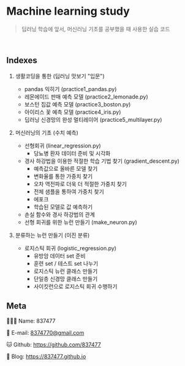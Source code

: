 # Machine learning study
> 딥러닝 학습에 앞서, 머신러닝 기초를 공부했을 때 사용한 실습 코드

<br>

## Indexes
1. 생활코딩을 통한 (딥러닝 맛보기 "입문")
    - pandas 익히기 (practice1_pandas.py)
    - 레몬에이드 판매 예측 모델 (practice2_lemonade.py)
    - 보스턴 집값 예측 모델 (practice3_boston.py)
    - 아이리스 꽃 예측 모델 (practice4_iris.py)
    - 딥러닝 신경망의 완성 멀티레이어 (practice5_multilayer.py)

2. 머신러닝의 기초 (수치 예측)
    - 선형회귀 (linear_regression.py)
        - 당뇨병 환자 데이터 준비 및 시각화 
    - 경사 하강법을 이용한 적절한 학습 기법 찾기 (gradient_descent.py)
        - 예측값으로 올바른 모델 찾기
        - 변화율를 통한 가중치 찾기
        - 오차 역전파로 더욱 더 적절한 가중치 찾기
        - 전체 샘플을 통하여 가중치 찾기
        - 에포크
        - 학습된 모델로 값 예측하기
    - 손실 함수와 경사 하강법의 관계
    - 선형 회귀를 위한 뉴런 만들기 (make_neuron.py)

3. 분류하는 뉴런 만들기 (이진 분류)
    - 로지스틱 회귀 (logistic_regression.py)
        - 유방암 데이터 set 준비
        - 훈련 set / 테스트 set 나누기
        - 로지스틱 뉴런 클래스 만들기
        - 단일층 신경망 클래스 만들기
        - 사이킷런으로 로지스틱 회귀 수행하기




## Meta

🙋🏻‍♂️ Name: 837477

📧 E-mail: 8374770@gmail.com

🐱 Github: https://github.com/837477

📔 Blog: https://837477.github.io
